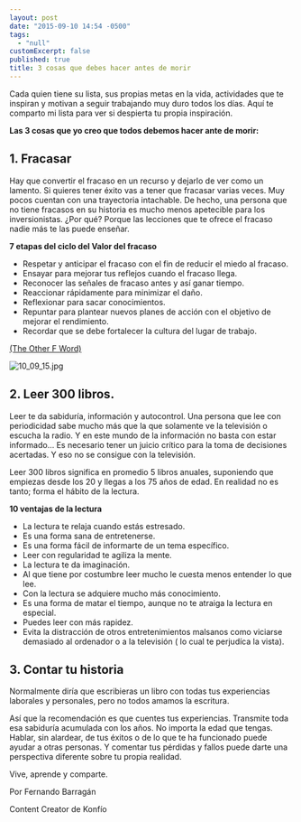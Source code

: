 ```yaml
---
layout: post
date: "2015-09-10 14:54 -0500"
tags: 
  - "null"
customExcerpt: false
published: true
title: 3 cosas que debes hacer antes de morir
---
```




Cada quien tiene su lista, sus propias metas en la vida, actividades que te inspiran y motivan a seguir trabajando muy duro todos los días. Aquí te comparto mi lista para ver si despierta tu propia inspiración.

**Las 3 cosas que yo creo que todos debemos hacer ante de morir:**

## 1. Fracasar

Hay que convertir el fracaso en un recurso y dejarlo de ver como un lamento. Si quieres tener éxito vas a tener que fracasar varias veces. Muy pocos cuentan con una trayectoria intachable. De hecho, una persona que no tiene fracasos en su historia es mucho menos apetecible para los inversionistas. ¿Por qué? Porque las lecciones que te ofrece el fracaso nadie más te las puede enseñar. 

**7 etapas del ciclo del Valor del fracaso**

- Respetar y anticipar el fracaso con el fin de reducir el miedo al fracaso.
- Ensayar para mejorar tus reflejos cuando el fracaso llega.
- Reconocer las señales de fracaso antes y así ganar tiempo.
- Reaccionar rápidamente para minimizar el daño.
- Reflexionar para sacar conocimientos.
- Repuntar para plantear nuevos planes de acción con el objetivo de mejorar el rendimiento.
- Recordar que se debe fortalecer la cultura del lugar de trabajo.

[(The Other F Word)](http://theotherfwordbook.com/)

![10_09_15.jpg]({{site.baseurl}}/img/10_09_15.jpg)

## 2. Leer 300 libros.

Leer te da sabiduría, información y autocontrol. Una persona que lee con periodicidad sabe mucho más que la que solamente ve la televisión o escucha la radio. Y en este mundo de la información no basta con estar informado… Es necesario tener un juicio crítico para la toma de decisiones acertadas. Y eso no se consigue con la televisión.

Leer 300 libros significa en promedio 5 libros anuales, suponiendo que empiezas desde los 20 y llegas a los 75 años de edad. En realidad no es tanto; forma el hábito de la lectura. 

**10 ventajas de la lectura**

- La lectura te relaja cuando estás estresado.
- Es una forma sana de entretenerse.
- Es una forma fácil de informarte de un tema específico.
- Leer con regularidad te agiliza la mente.
- La lectura te da imaginación.
- Al que tiene por costumbre leer mucho le cuesta menos entender lo que lee.
- Con la lectura se adquiere mucho más conocimiento.
- Es una forma de matar el tiempo, aunque no te atraiga la lectura en especial.
- Puedes leer con más rapidez.
- Evita la distracción de otros entretenimientos malsanos como viciarse demasiado al ordenador o a la televisión ( lo cual te perjudíca la vista).

## 3. Contar tu historia

Normalmente diría que escribieras un libro con todas tus experiencias laborales y personales, pero no todos amamos la escritura.

Así que la recomendación es que cuentes tus experiencias. Transmite toda esa sabiduría acumulada con los años. No importa la edad que tengas. Hablar, sin alardear, de tus éxitos o de lo que te ha funcionado puede ayudar a otras personas. Y comentar tus pérdidas y fallos puede darte una perspectiva diferente sobre tu propia realidad. 

Vive, aprende y comparte.

Por Fernando Barragán 

Content Creator de Konfío
